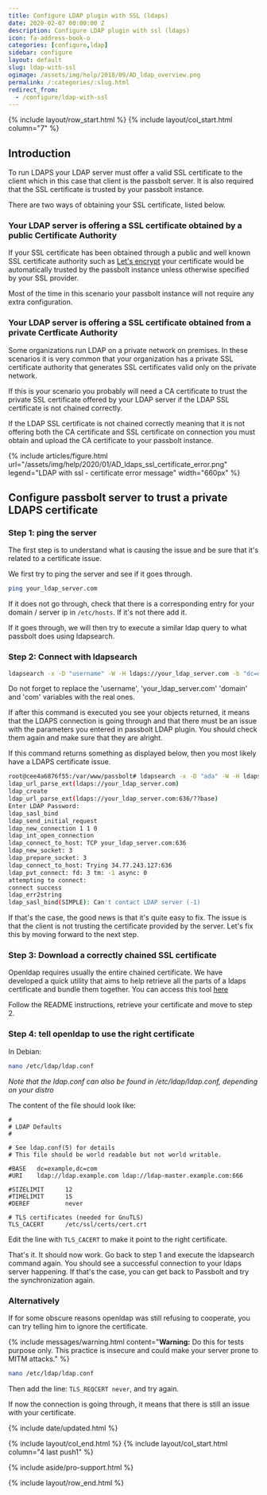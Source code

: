 ```yaml
---
title: Configure LDAP plugin with SSL (ldaps)
date: 2020-02-07 00:00:00 Z
description: Configure LDAP plugin with ssl (ldaps)
icon: fa-address-book-o
categories: [configure,ldap]
sidebar: configure
layout: default
slug: ldap-with-ssl
ogimage: /assets/img/help/2018/09/AD_ldap_overview.png
permalink: /:categories/:slug.html
redirect_from:
  - /configure/ldap-with-ssl
---
```


{% include layout/row_start.html %}
{% include layout/col_start.html column="7" %}

## Introduction

To run LDAPS your LDAP server must offer a valid SSL certificate to the client which in this case that client is the passbolt server.
It is also required that the SSL certificate is trusted by your passbolt instance.

There are two ways of obtaining your SSL certificate, listed below.

### Your LDAP server is offering a SSL certificate obtained by a public Certificate Authority

If your SSL certificate has been obtained through a public and well known SSL certificate authority such as [Let's encrypt](https://letsencrypt.org/) your certificate would
be automatically trusted by the passbolt instance unless otherwise specified by your SSL provider.

Most of the time in this scenario your passbolt instance will not require any extra configuration.

### Your LDAP server is offering a SSL certificate obtained from a private Certficate Authority

Some organizations run LDAP on a private network on premises. In these scenarios it is very common that your organization has a private SSL certificate authority that
generates SSL certificates valid only on the private network.

If this is your scenario you probably will need a CA certificate to trust the private SSL certificate offered by your LDAP server if the LDAP SSL certificate is not chained correctly.

If the LDAP SSL certificate is not chained correctly meaning that it is not offering both the CA certificate and SSL certificate on connection you must obtain and upload the CA certificate
to your passbolt instance.

{% include articles/figure.html
    url="/assets/img/help/2020/01/AD_ldaps_ssl_certificate_error.png"
    legend="LDAP with ssl - certificate error message"
    width="660px"
%}

## Configure passbolt server to trust a private LDAPS certificate

### Step 1: ping the server

The first step is to understand what is causing the issue and be sure that it's related to a certificate issue.

We first try to ping the server and see if it goes through.

```bash
ping your_ldap_server.com
```

If it does not go through, check that there is a corresponding entry for your domain / server ip in `/etc/hosts`. If it's not there add it.

If it goes through, we will then try to execute a similar ldap query to what passbolt does using ldapsearch.

### Step 2: Connect with ldapsearch


```bash
ldapsearch -x -D "username" -W -H ldaps://your_ldap_server.com -b "dc=domain,dc=com" -d 9
```

Do not forget to replace the 'username', 'your_ldap_server.com' 'domain' and 'com' variables with the real ones.

If after this command is executed you see your objects returned, it means that the LDAPS connection is going through and that
there must be an issue with the parameters you entered in passbolt LDAP plugin. You should check them again and make sure that they are alright.

If this command returns something as displayed below, then you most likely have a LDAPS certificate issue.

```bash
root@cee4a6876f55:/var/www/passbolt# ldapsearch -x -D "ada" -W -H ldaps://your_ldap_server.com -b "dc=passbolt,dc=local" -d 9
ldap_url_parse_ext(ldaps://your_ldap_server.com)
ldap_create
ldap_url_parse_ext(ldaps://your_ldap_server.com:636/??base)
Enter LDAP Password:
ldap_sasl_bind
ldap_send_initial_request
ldap_new_connection 1 1 0
ldap_int_open_connection
ldap_connect_to_host: TCP your_ldap_server.com:636
ldap_new_socket: 3
ldap_prepare_socket: 3
ldap_connect_to_host: Trying 34.77.243.127:636
ldap_pvt_connect: fd: 3 tm: -1 async: 0
attempting to connect:
connect success
ldap_err2string
ldap_sasl_bind(SIMPLE): Can't contact LDAP server (-1)
```

If that's the case, the good news is that it's quite easy to fix. The issue is that the client is not trusting the certificate provided by the server.
Let's fix this by moving forward to the next step.


### Step 3: Download a correctly chained SSL certificate

Openldap requires usually the entire chained certificate. We have developed a quick utility that aims to help retrieve all the parts of a ldaps certificate and bundle them together.
You can access this tool [here](https://github.com/passbolt/ldaps_cert_util)

Follow the README instructions, retrieve your certificate and move to step 2.

### Step 4: tell openldap to use the right certificate

In Debian:

```bash
nano /etc/ldap/ldap.conf
```

*Note that the ldap.conf can also be found in /etc/ldap/ldap.conf, depending on your distro*

The content of the file should look like:

```
#
# LDAP Defaults
#

# See ldap.conf(5) for details
# This file should be world readable but not world writable.

#BASE   dc=example,dc=com
#URI    ldap://ldap.example.com ldap://ldap-master.example.com:666

#SIZELIMIT      12
#TIMELIMIT      15
#DEREF          never

# TLS certificates (needed for GnuTLS)
TLS_CACERT      /etc/ssl/certs/cert.crt
```

Edit the line with `TLS_CACERT` to make it point to the right certificate.

That's it. It should now work. Go back to step 1 and execute the ldapsearch command again. You should see a
successful connection to your ldaps server happening. If that's the case, you can get back to Passbolt and try the synchronization again.

### Alternatively

If for some obscure reasons openldap was still refusing to cooperate, you can try telling him to ignore the certificate.

{% include messages/warning.html
    content="**Warning:** Do this for tests purpose only. This practice is insecure and could make your server prone to MITM attacks."
%}

```bash
nano /etc/ldap/ldap.conf
```

Then add the line: `TLS_REQCERT never`, and try again.

If now the connection is going through, it means that there is still an issue with your certificate.


{% include date/updated.html %}

{% include layout/col_end.html %}
{% include layout/col_start.html column="4 last push1" %}

{% include aside/pro-support.html %}

{% include layout/row_end.html %}

